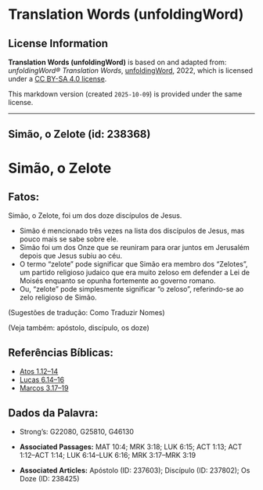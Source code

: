 # Translation Words (unfoldingWord)

## License Information

**Translation Words (unfoldingWord)** is based on and adapted from: _unfoldingWord® Translation Words_, [unfoldingWord](https://unfoldingword.org/utw), 2022, which is licensed under a [CC BY-SA 4.0 license](https://creativecommons.org/licenses/by-sa/4.0/legalcode.en).

This markdown version (created `2025-10-09`) is provided under the same license.



--------------------------------

## Simão, o Zelote (id: 238368)

Simão, o Zelote
===============

Fatos:
------

Simão, o Zelote, foi um dos doze discípulos de Jesus.

* Simão é mencionado três vezes na lista dos discípulos de Jesus, mas pouco mais se sabe sobre ele.
* Simão foi um dos Onze que se reuniram para orar juntos em Jerusalém depois que Jesus subiu ao céu.
* O termo “zelote” pode significar que Simão era membro dos “Zelotes”, um partido religioso judaico que era muito zeloso em defender a Lei de Moisés enquanto se opunha fortemente ao governo romano.
* Ou, “zelote” pode simplesmente significar “o zeloso”, referindo\-se ao zelo religioso de Simão.

(Sugestões de tradução: Como Traduzir Nomes)

(Veja também: apóstolo, discípulo, os doze)

Referências Bíblicas:
---------------------

* [Atos 1\.12–14](https://ref.ly/Acts1:12-Acts1:14)
* [Lucas 6\.14–16](https://ref.ly/Luke6:14-Luke6:16)
* [Marcos 3\.17–19](https://ref.ly/Mark3:17-Mark3:19)

Dados da Palavra:
-----------------

* Strong’s: G22080, G25810, G46130

* **Associated Passages:** MAT 10:4; MRK 3:18; LUK 6:15; ACT 1:13; ACT 1:12–ACT 1:14; LUK 6:14–LUK 6:16; MRK 3:17–MRK 3:19
* **Associated Articles:** Apóstolo (ID: 237603); Discípulo (ID: 237802); Os Doze (ID: 238425)

